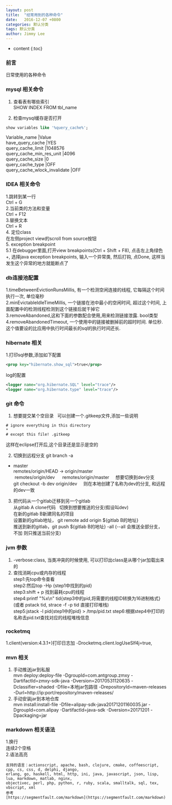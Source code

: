 ```yaml
---
layout: post
title:  "经常用到的各种命令"
date:   2016-12-07 +0800
categories: 默认分类
tags: 默认分类
author: Jimmy Lee
---
```


* content
{:toc}

### 前言
日常使用的各种命令

### mysql 相关命令 ###
1. 查看表有哪些索引  
SHOW INDEX FROM tbl_name

2. 检查mysql缓存是否打开  

```sql
show variables like '%query_cache%';
``` 

Variable_name       			|Value   
have_query_cache				|YES  
query_cache_limit				|1048576  
query_cache_min_res_unit		|4096  
query_cache_size				|0  
query_cache_type				|OFF  
query_cache_wlock_invalidate	|OFF  


### IDEA 相关命令
1.跳转到某一行  
Ctrl + G  
2.当前类的方法和变量  
Ctrl + F12  
3.替换文本  
Ctrl + R  
4. 定位class   
在左侧project view的scroll from source按钮   
5. exception breakpoint    
5.1 在debugger里面,打开view breakpoints(Ctrl + Shift + F8), 点击左上角绿色+, 选择java exception breakpoints, 输入一个异常类, 然后打钩, 点Done, 这样当发生这个异常的地方就能断点了



### db连接池配置
1.timeBetweenEvictionRunsMillis, 有一个检测空闲连接的线程, 它每隔这个时间执行一次, 单位毫秒   
2.minEvictableIdleTimeMillis, 一个链接在池中最小的空闲时间, 超过这个时间, 上面配置中的检测线程检测到这个链接后就干掉它   
3.removeAbandoned,这和下面的参数配合使用,用来检测链接泄露. bool类型    
4.removeAbandonedTimeout, 一个使用中的链接被删掉前的超时时间. 单位秒. 这个值要设的比应用中执行时间最长的sql的执行时间还长.    


### hibernate 相关 
1.打印sql参数,添加如下配置

```xml
<prop key="hibernate.show_sql">true</prop>  
```

log的配置

```xml
<logger name="org.hibernate.SQL" level="trace"/>
<logger name="org.hibernate.type" level="trace"/>
```

### git 命令
1. 想要提交某个空目录  
可以创建一个.gitkeep文件,添加一些说明  
```
# ignore everything in this directory  
*  
# except this file! .gitkeep
``` 

这样在eclipse打开后,这个目录还是显示是空的

2. 切换到远程分支
git branch -a  
* master   
  remotes/origin/HEAD -> origin/master   
  remotes/origin/dev    
  remotes/origin/master    
想要切换到dev分支    
git checkout -b dev origin/dev    
则在本地创建了名称为dev的分支, 和远程的dev一致    

3. 把代码从一个gitlab迁移到另一个gitlab    
从gitlab A clone代码   
切换到想要推送的分支(假设叫dev)   
在新的gitlab B新建同名的项目   
设置新的gitlab地址， git remote add origin ${gitlab B的地址}   
推送到新的gitlab，git push ${gitlab B的地址} -all (--all 会推送全部分支，不加 则只推送当前分支)    


### jvm 参数
1. -verbose:class, 当类冲突的时候使用, 可以打印出class是从哪个jar加载出来的
2. 查找消耗cpu或内存的线程    
step1:先top命令查看    
step2:然后top -Hp {step1中找到的pid}   
step3:shift + p 找到最耗cpu的线程    
step4:printf "%x\n" tid{step3中的pid,将需要的线程ID转换为16进制格式} (或者 pstack tid, strace -f -p tid 直接打印堆栈)    
step5:jstack -l pid{step1中的pid} > /tmp/pid.txt 
step6:根据step4中打印的名称去pid.txt查找对应的线程堆栈信息   

### rocketmq
1.client(version:4.3.1+)打印日志加 -Drocketmq.client.logUseSlf4j=true, 

### mvn 相关
1. 手动推送jar到私服  
mvn deploy:deploy-file -DgroupId=com.antgroup.zmxy -DartifactId=zmxy-sdk-java -Dversion=20170531120635 -Dclassifier=shaded -Dfile=本地jar包路径 -DrepositoryId=maven-releases -Durl=http://ip:port/repository/maven-releases/   
2. 手动安装jar到本地仓库  
mvn install:install-file -Dfile=alipay-sdk-java20171201160035.jar -DgroupId=com.alipay -DartifactId=java-sdk -Dversion=20171201 -Dpackaging=jar  


### markdown 相关语法
1.换行  
连续2个空格  
2.语法高亮     
```后面加语言  
支持的语言：actionscript, apache, bash, clojure, cmake, coffeescript, cpp, cs, css, d, delphi, django, 
erlang, go, haskell, html, http, ini, java, javascript, json, lisp, lua, markdown, matlab, nginx, 
objectivec, perl, php, python, r, ruby, scala, smalltalk, sql, tex, vbscript, xml  
参考  
[https://segmentfault.com/markdown](https://segmentfault.com/markdown)


